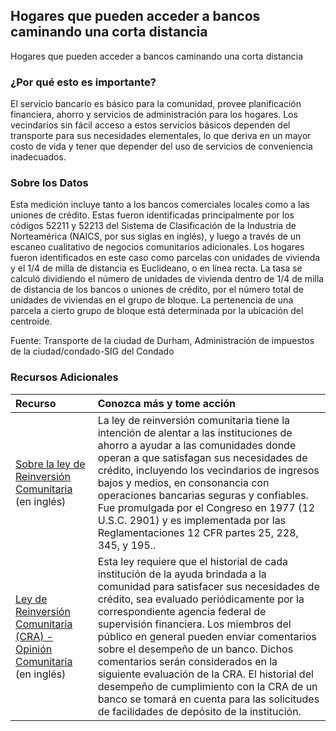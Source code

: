 ## Hogares que pueden acceder a bancos caminando una corta distancia
Hogares que pueden acceder a bancos caminando una corta distancia

### ¿Por qué esto es importante?
El servicio bancario es básico para la comunidad, provee planificación financiera, ahorro y servicios de administración para los hogares. Los vecindarios sin fácil acceso a estos servicios básicos dependen del transporte para sus necesidades elementales, lo que deriva en un mayor costo de vida y tener que depender del uso de servicios de conveniencia inadecuados.

### Sobre los Datos
Esta medición incluye tanto a los bancos comerciales locales como a las uniones de crédito. Estas fueron identificadas principalmente por los códigos 52211 y 52213 del Sistema de Clasificación de la Industria de Norteamérica (NAICS, por sus siglas en inglés), y luego a través de un escaneo cualitativo de negocios comunitarios adicionales. Los hogares fueron identificados en este caso como parcelas con unidades de vivienda y el 1/4 de milla de distancia es Euclideano, o en línea recta. La tasa se calculó dividiendo el número de unidades de vivienda dentro de 1/4 de milla de distancia de los bancos o uniones de crédito, por el número total de unidades de viviendas en el grupo de bloque. La pertenencia de una parcela a cierto grupo de bloque está determinada por la ubicación del centroide.

Fuente: Transporte de la ciudad de Durham, Administración de impuestos de la ciudad/condado-SIG del Condado

### Recursos Adicionales

|Recurso | Conozca más y tome acción |
|:--- | :--- |  
|[Sobre la ley de Reinversión Comunitaria](https://www.ffiec.gov/cra/) (en inglés) | La ley de reinversión comunitaria tiene la intención de alentar a las instituciones de ahorro a ayudar a las comunidades donde operan a que satisfagan sus necesidades de crédito, incluyendo los vecindarios de ingresos bajos y medios, en consonancia con operaciones bancarias seguras y confiables. Fue promulgada por el Congreso en 1977 (12 U.S.C. 2901) y es implementada por las Reglamentaciones 12 CFR partes 25, 228, 345, y 195..
|[Ley de Reinversión Comunitaria (CRA) - Opinión Comunitaria](https://www.federalreserve.gov/apps/contactus/feedback.aspx?Submit=Submit) (en inglés) | Esta ley requiere que el historial de cada institución de la ayuda brindada a la comunidad para satisfacer sus necesidades de crédito, sea evaluado periódicamente por la correspondiente agencia federal de supervisión financiera. Los miembros del público en general pueden enviar comentarios sobre el desempeño de un banco. Dichos comentarios serán considerados en la siguiente evaluación de la CRA. El historial del desempeño de cumplimiento con la CRA de un banco se tomará en cuenta para las solicitudes de facilidades de depósito de la institución.
